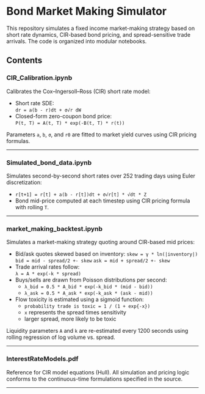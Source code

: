 # Bond Market Making Simulator

This repository simulates a fixed income market-making strategy based on short rate dynamics, CIR-based bond pricing, and spread-sensitive trade arrivals. The code is organized into modular notebooks.

## Contents

### CIR_Calibration.ipynb
Calibrates the Cox–Ingersoll–Ross (CIR) short rate model:

- Short rate SDE:  
  `dr = a(b - r)dt + σ√r dW`
- Closed-form zero-coupon bond price:  
  `P(t, T) = A(t, T) * exp(-B(t, T) * r(t))`

Parameters `a`, `b`, `σ`, and `r0` are fitted to market yield curves using CIR pricing formulas.

---

### Simulated_bond_data.ipynb
Simulates second-by-second short rates over 252 trading days using Euler discretization:

- `r[t+1] = r[t] + a(b - r[t])dt + σ√r[t] * √dt * Z`
- Bond mid-price computed at each timestep using CIR pricing formula with rolling `T`.

---

### market_making_backtest.ipynb
Simulates a market-making strategy quoting around CIR-based mid prices:

- Bid/ask quotes skewed based on inventory:
  `skew = γ * ln(|inventory|)`
  `bid = mid - spread/2 +- skew`
  `ask = mid + spread/2 +- skew`
- Trade arrival rates follow:  
  `λ = A * exp(-k * spread)`
- Buys/sells are drawn from Poisson distributions per second:
  - `λ_bid = 0.5 * A_bid * exp(-k_bid * (mid - bid))`
  - `λ_ask = 0.5 * A_ask * exp(-k_ask * (ask - mid))`
- Flow toxicity is estimated using a sigmoid function:
  - `probability trade is toxic = 1 / (1 + exp{-x})`
  - `x` represents the spread times sensitivity
  - larger spread, more likely to be toxic 

Liquidity parameters `A` and `k` are re-estimated every 1200 seconds using rolling regression of log volume vs. spread.

---

### InterestRateModels.pdf
Reference for CIR model equations (Hull). All simulation and pricing logic conforms to the continuous-time formulations specified in the source.

---
